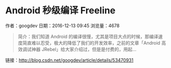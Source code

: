 # Android 秒级编译 Freeline
作者：googdev
日期：2016-12-13 09:45
浏览量：4678
> 简介：我们知道 Android 的编译很慢，尤其是项目大点的时候，那编译速度简直难以忍受，极大的降低了我们的开发效率，之前的文章「Android 高效调试神器 JRebel」给大家介绍过，但是是付费的，用起...

 链接：http://blog.csdn.net/googdev/article/details/53470931
